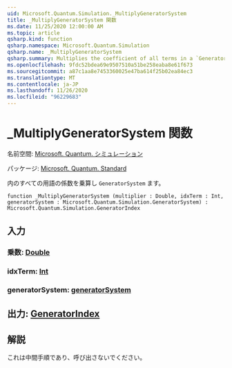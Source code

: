 ```yaml
---
uid: Microsoft.Quantum.Simulation._MultiplyGeneratorSystem
title: _MultiplyGeneratorSystem 関数
ms.date: 11/25/2020 12:00:00 AM
ms.topic: article
qsharp.kind: function
qsharp.namespace: Microsoft.Quantum.Simulation
qsharp.name: _MultiplyGeneratorSystem
qsharp.summary: Multiplies the coefficient of all terms in a `GeneratorSystem`.
ms.openlocfilehash: 9fdc52bdea69e9507510a51be258eaba8e61f673
ms.sourcegitcommit: a87c1aa8e7453360025e47ba614f25b02ea84ec3
ms.translationtype: MT
ms.contentlocale: ja-JP
ms.lasthandoff: 11/26/2020
ms.locfileid: "96229683"
---
```

# <a name="_multiplygeneratorsystem-function"></a>_MultiplyGeneratorSystem 関数

名前空間: [Microsoft. Quantum. シミュレーション](xref:Microsoft.Quantum.Simulation)

パッケージ: [Microsoft. Quantum. Standard](https://nuget.org/packages/Microsoft.Quantum.Standard)


内のすべての用語の係数を乗算し `GeneratorSystem` ます。

```qsharp
function _MultiplyGeneratorSystem (multiplier : Double, idxTerm : Int, generatorSystem : Microsoft.Quantum.Simulation.GeneratorSystem) : Microsoft.Quantum.Simulation.GeneratorIndex
```


## <a name="input"></a>入力

### <a name="multiplier--double"></a>乗数: [Double](xref:microsoft.quantum.lang-ref.double)




### <a name="idxterm--int"></a>idxTerm: [Int](xref:microsoft.quantum.lang-ref.int)




### <a name="generatorsystem--generatorsystem"></a>generatorSystem: [generatorSystem](xref:Microsoft.Quantum.Simulation.GeneratorSystem)





## <a name="output--generatorindex"></a>出力: [GeneratorIndex](xref:Microsoft.Quantum.Simulation.GeneratorIndex)



## <a name="remarks"></a>解説

これは中間手順であり、呼び出さないでください。